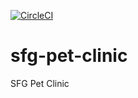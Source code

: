 [![CircleCI](https://dl.circleci.com/status-badge/img/gh/Akshar360/sfg-pet-clinic/tree/main.svg?style=svg)](https://dl.circleci.com/status-badge/redirect/gh/Akshar360/sfg-pet-clinic/tree/main)
# sfg-pet-clinic
SFG Pet Clinic



